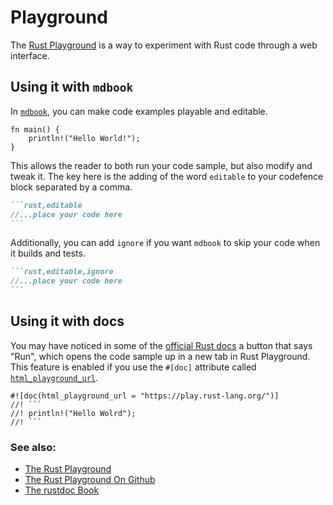 # Playground

The [Rust Playground](https://play.rust-lang.org/) is a way to experiment with
Rust code through a web interface.

## Using it with `mdbook`

In [`mdbook`][mdbook], you can make code examples playable and editable.

```rust,editable
fn main() {
    println!("Hello World!");
}
```

This allows the reader to both run your code sample, but also modify and tweak
it. The key here is the adding of the word `editable` to your codefence block
separated by a comma.

````markdown
```rust,editable
//...place your code here
```
````

Additionally, you can add `ignore` if you want `mdbook` to skip your code when
it builds and tests.

````markdown
```rust,editable,ignore
//...place your code here
```
````

## Using it with docs

You may have noticed in some of the [official Rust docs][official-rust-docs] a
button that says "Run", which opens the code sample up in a new tab in Rust
Playground. This feature is enabled if you use the `#[doc]` attribute called
[`html_playground_url`][html-playground-url].

````
#![doc(html_playground_url = "https://play.rust-lang.org/")]
//! ```
//! println!("Hello Wolrd");
//! ```
````

### See also:

- [The Rust Playground][rust-playground]
- [The Rust Playground On Github][rust-playground-github]
- [The rustdoc Book][rustdoc-book]

[rust-playground]: https://play.rust-lang.org/
[rust-playground-github]: https://github.com/integer32llc/rust-playground/
[mdbook]: https://github.com/rust-lang/mdBook
[official-rust-docs]: https://doc.rust-lang.org/core/
[rustdoc-book]: https://doc.rust-lang.org/rustdoc/what-is-rustdoc.html
[html-playground-url]: https://doc.rust-lang.org/rustdoc/write-documentation/the-doc-attribute.html#html_playground_url
